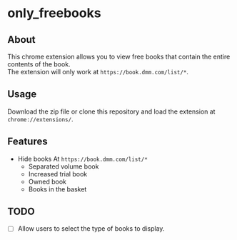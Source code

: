 # only_freebooks

## About

This chrome extension allows you to view free books that contain the entire contents of the book.  
The extension will only work at `https://book.dmm.com/list/*`.

## Usage

Download the zip file or clone this repository and load the extension at `chrome://extensions/`.

## Features

- Hide books At `https://book.dmm.com/list/*`
  - Separated volume book
  - Increased trial book
  - Owned book
  - Books in the basket

## TODO

- [ ] Allow users to select the type of books to display.

